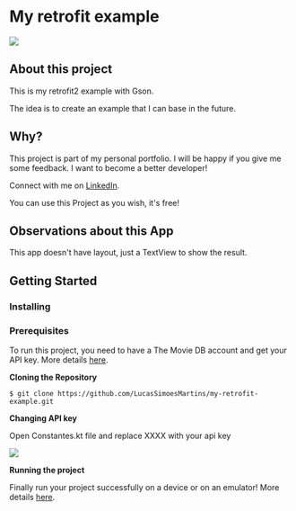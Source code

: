 # My retrofit example

<img src="https://user-images.githubusercontent.com/25203907/70445444-45f15e80-1a7a-11ea-8cb7-44b6448d5059.jpg"/>

## About this project

This is my retrofit2 example with Gson.

The idea is to create an example that I can base in the future.

## Why?

This project is part of my personal portfolio. I will be happy if you give me some feedback. I want to become a better developer!

Connect with me on [LinkedIn](https://br.linkedin.com/in/lucassimoesmartins).

You can use this Project as you wish, it's free!

## Observations about this App

This app doesn't have layout, just a TextView to show the result.

## Getting Started

### Installing

### Prerequisites

To run this project, you need to have a The Movie DB account and get your API key. More details [here](https://developers.themoviedb.org/3/getting-started/introduction).

**Cloning the Repository**

```
$ git clone https://github.com/LucasSimoesMartins/my-retrofit-example.git
```

**Changing API key**

Open Constantes.kt file and replace XXXX with your api key

<img src="https://user-images.githubusercontent.com/25203907/70446395-c8c6e900-1a7b-11ea-9ae3-6310e473cda8.png"/>

**Running the project**

Finally run your project successfully on a device or on an emulator! More details [here](https://developer.android.com/training/basics/firstapp/running-app).
